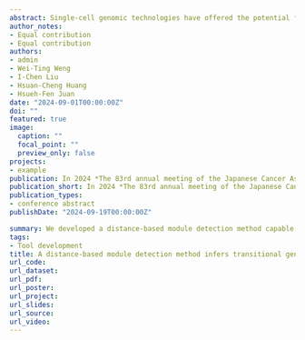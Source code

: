 ```yaml
---
abstract: Single-cell genomic technologies have offered the potential for uncovering gene modules, and discovering prospective drugs. While identifying signature gene sets has become popular in single-cell omics, module detection methods with transitional gene sets identification are still lacking. In this study, we introduce a distance-based module detection method, based on Pearson correlation coefficient matrix, with capacity of transitional gene set identification. We benchmark the method against current methods for module detection through calculating the ratio of modules corresponding to gene sets in Kyoto encyclopedia of genes and genomes pathway database. Next, we apply the method on dataset of 14 neuroblastoma patients, an embryonal malignancy cancer type in childhood, belonged to different cancer stages for revealing the stage transitional sets during cancer progression. Additionally, we reveal several drug candidates targeting the stage-transitional gene sets via drug repurposing, offering new treatment options for neuroblastoma. In summary, we present a distance-based gene module detection method capable of identifying transitional gene sets for further drug discovery analysis.
author_notes:
- Equal contribution
- Equal contribution
authors:
- admin
- Wei-Ting Weng
- I-Chen Liu
- Hsuan-Cheng Huang
- Hsueh-Fen Juan
date: "2024-09-01T00:00:00Z"
doi: ""
featured: true
image:
  caption: ""
  focal_point: ""
  preview_only: false
projects:
- example
publication: In 2024 *The 83rd annual meeting of the Japanese Cancer Association*
publication_short: In 2024 *The 83rd annual meeting of the Japanese Cancer Association*
publication_types:
- conference abstract
publishDate: "2024-09-19T00:00:00Z"

summary: We developed a distance-based module detection method capable of revealing module dynamics and identifying transitional genes between cancer stages.
tags:
- Tool development
title: A distance-based module detection method infers transitional gene sets and drug discovery via single-cell RNA sequencing
url_code:
url_dataset:
url_pdf:
url_poster: 
url_project:
url_slides:
url_source:
url_video:
---
```

